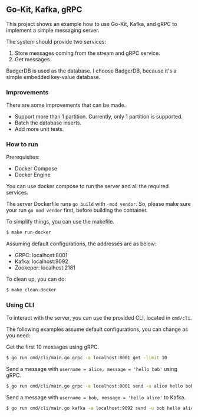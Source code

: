 ## Go-Kit, Kafka, gRPC

This project shows an example how to use Go-Kit, Kafka, and gRPC to implement a simple messaging server.

The system should provide two services:
1. Store messages coming from the stream and gRPC service.
2. Get messages.

BadgerDB is used as the database. 
I choose BadgerDB, because it's a simple embedded key-value database.

### Improvements 
There are some improvements that can be made.

- Support more than 1 partition. Currently, only 1 partition is supported.
- Batch the database inserts.
- Add more unit tests.

### How to run

Prerequisites:
- Docker Compose
- Docker Engine

You can use docker compose to run the server and all the required services.

The server Dockerfile runs `go build` with `-mod vendor`. 
So, please make sure your run `go mod vendor` first, before building the container.

To simplify things, you can use the makefile.

```bash
$ make run-docker
```
Assuming default configurations, the addresses are as below:
- GRPC: localhost:8001
- Kafka: localhost:9092
- Zookeper: localhost:2181

To clean up, you can do:
```bash
$ make clean-docker 
```

### Using CLI

To interact with the server, you can use the provided CLI, located in
`cmd/cli`.

The following examples assume default configurations, you can change as you need:

Get the first 10 messages using gRPC.
```bash
$ go run cmd/cli/main.go grpc -a localhost:8001 get -limit 10
```

Send a message with `username = alice, message = 'hello bob'` using gRPC.
```bash
$ go run cmd/cli/main.go grpc -a localhost:8001 send -u alice hello bob
```

Send a message with `username = bob, message = 'hello alice'` to Kafka.
```bash
$ go run cmd/cli/main.go kafka -a localhost:9092 send -u bob hello alice
```

